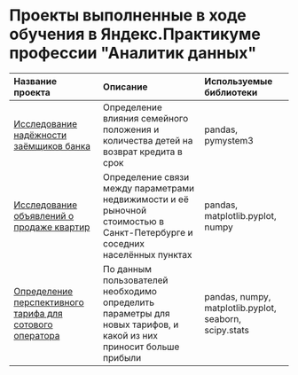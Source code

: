# Проекты выполненные в ходе обучения в Яндекс.Практикуме профессии "Аналитик данных"

| Название проекта | Описание | Используемые библиотеки |
| :-------------------- | :-------------------- |:--------------------|
| [Исследование надёжности заёмщиков банка](Reliability_of_borrowers) | Определение влияния семейного положения и количества детей на возврат кредита в срок | pandas, pymystem3 |
| [Исследование объявлений о продаже квартир](Ads_for_the_sale_of_apartments) | Определение связи между параметрами недвижимости и её рыночной стоимостью в Санкт-Петербурге и соседних населённых пунктах | pandas, matplotlib.pyplot, numpy |
| [Определение перспективного тарифа для сотового оператора](Tariff_for_a_telecom_company) | По данным пользователей необходимо определить параметры для новых тарифов, и какой из них приносит больше прибыли | pandas, numpy, matplotlib.pyplot, seaborn, scipy.stats |
